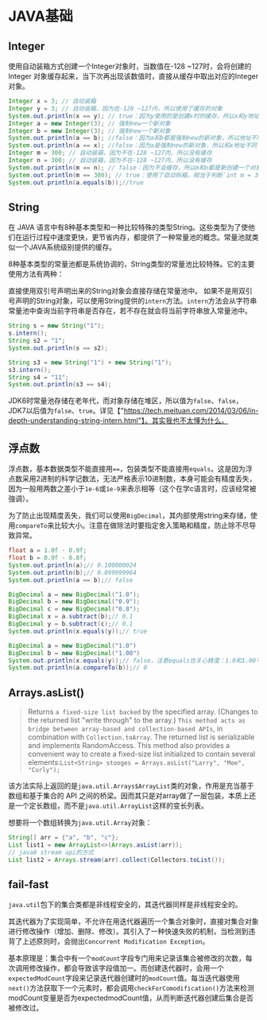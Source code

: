 # JAVA基础

## Integer

使用自动装箱方式创建一个Integer对象时，当数值在-128 ~127时，会将创建的 Integer 对象缓存起来，当下次再出现该数值时，直接从缓存中取出对应的Integer对象。

```JAVA
Integer x = 3; // 自动装箱
Integer y = 3; // 自动装箱，因为在-128 ~127内，所以使用了缓存的对象
System.out.println(x == y); // true：因为y使用的是创建x时的缓存，所以x和y地址相同true
Integer a = new Integer(3); // 强制new一个新对象
Integer b = new Integer(3); // 强制new一个新对象
System.out.println(a == b); //false：因为a和b都是强制new的新对象，所以地址不同
System.out.println(a == x); //false：因为a是强制new的新对象，所以和x地址不同
Integer m = 300; // 自动装箱，因为不在-128 ~127内，所以没有缓存
Integer n = 300; // 自动装箱，因为不在-128 ~127内，所以没有缓存
System.out.println(m == n); // false：因为不会缓存，所以m和n都是新创建一个对象，所以地址不同
System.out.println(m == 300); // true：使用了自动拆箱，相当于判断`int m = 300; m == 300`
System.out.println(a.equals(b));//true
```

## String

在 JAVA 语言中有8种基本类型和一种比较特殊的类型String。这些类型为了使他们在运行过程中速度更快，更节省内存，都提供了一种常量池的概念。常量池就类似一个JAVA系统级别提供的缓存。

8种基本类型的常量池都是系统协调的，String类型的常量池比较特殊。它的主要使用方法有两种：

直接使用双引号声明出来的String对象会直接存储在常量池中。
如果不是用双引号声明的String对象，可以使用String提供的`intern`方法。`intern`方法会从字符串常量池中查询当前字符串是否存在，若不存在就会将当前字符串放入常量池中。

```JAVA
String s = new String("1");
s.intern();
String s2 = "1";
System.out.println(s == s2);

String s3 = new String("1") + new String("1");
s3.intern();
String s4 = "11";
System.out.println(s3 == s4);
```

JDK6时常量池存储在老年代，而对象存储在堆区，所以值为`false`、`false`，JDK7以后值为`false`、`true`。详见【"https://tech.meituan.com/2014/03/06/in-depth-understanding-string-intern.html"】。其实我也不太懂为什么。

## 浮点数

浮点数，基本数据类型不能直接用`==`，包装类型不能直接用`equals`。这是因为浮点数采用2进制的科学记数法，无法严格表示10进制数，本身可能会有精度丢失，因为一般用两数之差小于`1e-6`或`1e-9`来表示相等（这个在学c语言时，应该经常被強调）。

为了防止出现精度丢失，我们可以使用`BigDecimal`，其内部使用string来存储，使用`compareTo`来比较大小。注意在做除法时要指定舍入策略和精度，防止除不尽导致异常。

```JAVA
float a = 1.0f - 0.9f;
float b = 0.9f - 0.8f;
System.out.println(a);// 0.100000024
System.out.println(b);// 0.099999964
System.out.println(a == b);// false

BigDecimal a = new BigDecimal("1.0");
BigDecimal b = new BigDecimal("0.9");
BigDecimal c = new BigDecimal("0.8");
BigDecimal x = a.subtract(b);// 0.1
BigDecimal y = b.subtract(c);// 0.1
System.out.println(x.equals(y));// true

BigDecimal a = new BigDecimal("1.0")
BigDecimal b = new BigDecimal("1.00")
System.out.println(x.equals(y));// false，注意equals也关心精度：1.0和1.00不相等
System.out.println(a.compareTo(b));// 0
```

## Arrays.asList()

> Returns `a fixed-size list backed` by the specified array. (Changes to the returned list "write through" to the array.) `This method acts as bridge between array-based and collection-based APIs`, in combination with `Collection.toArray`. The returned list is serializable and implements RandomAccess.
> This method also provides a convenient way to create a fixed-size list initialized to contain several elements:`List<String> stooges = Arrays.asList("Larry", "Moe", "Curly");`

该方法实际上返回的是`java.util.Arrays$ArrayList`类的对象，作用是充当基于数组和基于集合的 API 之间的桥梁。因而其只是对array做了一层包装，本质上还是一个定长数组，而不是`java.util.ArrayList`这样的变长列表。

想要将一个数组转换为`java.util.Array`对象：

```JAVA
String[] arr = {"a", "b", "c"};
List list1 = new ArrayList<>(Arrays.asList(arr));
// java8 stream api的方式
List list2 = Arrays.stream(arr).collect(Collectors.toList());
```

## fail-fast

`java.util`包下的集合类都是非线程安全的，其迭代器同样是非线程安全的。

其迭代器为了实现简单，不允许在用迭代器遍历一个集合对象时，直接对集合对象进行修改操作（增加、删除、修改）。其引入了一种快速失败的机制，当检测到违背了上述原则时，会抛出`Concurrent Modification Exception`。

基本原理是：集合中有一个`modCount`字段专门用来记录该集合被修改的次数，每次调用修改操作，都会导致该字段值加一。而创建迭代器时，会用一个`expectedModCount`字段来记录迭代器创建时的`modCount`值。每当迭代器使用`next()`方法获取下一个元素时，都会调用`checkForComodification()`方法来检测modCount变量是否为expectedmodCount值，从而判断迭代器创建后集合是否被修改过。
